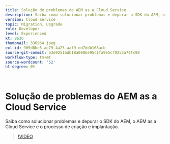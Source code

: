 ```yaml
---
title: Solução de problemas do AEM as a Cloud Service
description: Saiba como solucionar problemas e depurar o SDK do AEM, o AEM as a Cloud Service e o processo de criação e implantação.
version: Cloud Service
topic: Migration, Upgrade
role: Developer
level: Experienced
kt: 8636
thumbnail: 336964.jpeg
exl-id: 905d8be5-ae79-4a25-aaf9-ed7ddb168acb
source-git-commit: b3e9251bdb18a008be95c1fa9e5c79252a74fc98
workflow-type: tm+mt
source-wordcount: '52'
ht-degree: 0%

---
```


# Solução de problemas do AEM as a Cloud Service

Saiba como solucionar problemas e depurar o SDK do AEM, o AEM as a Cloud Service e o processo de criação e implantação.

>[!VIDEO](https://video.tv.adobe.com/v/336964?quality=12&learn=on)

